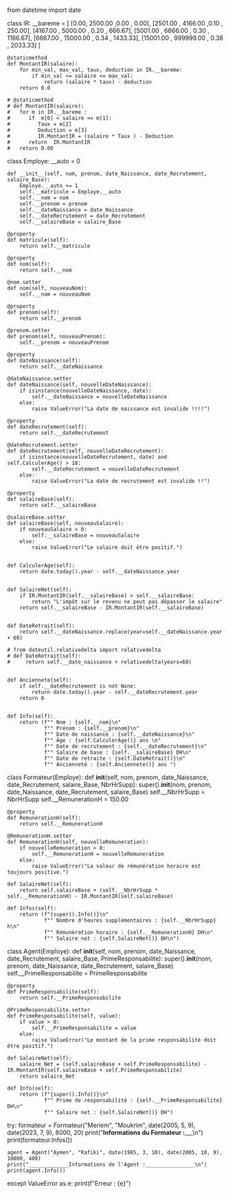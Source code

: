 from datetime import date

class IR:
    __bareme = [
        [0.00, 2500.00 ,0.00 , 0.00],
        [2501.00 , 4166.00 ,0.10 , 250.00],
        [4167.00 , 5000.00 , 0.20 , 666.67],
        [5001.00 , 6666.00 , 0.30 , 1166.67],
        [6667.00 , 15000.00 , 0.34 , 1433.33],
        [15001.00 , 999999.00 , 0.38 , 2033.33]
    ]

    @staticmethod
    def MontantIR(salaire):
        for min_val, max_val, taux, deduction in IR.__bareme:
            if min_val <= salaire <= max_val:
                return (salaire * taux) - deduction
        return 0.0

    # @staticmethod
    # def MontantIR(salaire):
    #   for m in IR.__bareme :
    #      if  m[0] < salaire <= m[1]:
    #         Taux = m[2]
    #         Deduction = m[3]
    #         IR.MontantIR = (salaire * Taux ) - Deduction
    #      return  IR.MontantIR
    #   return 0.00

class Employe:
    __auto = 0

    def __init__(self, nom, prenom, date_Naissance, date_Recrutement, salaire_Base):
        Employe.__auto += 1
        self.__matricule = Employe.__auto
        self.__nom = nom
        self.__prenom = prenom
        self.__dateNaissance = date_Naissance
        self.__dateRecrutement = date_Recrutement
        self.__salaireBase = salaire_Base

    @property
    def matricule(self):
        return self.__matricule

    @property
    def nom(self):
        return self.__nom

    @nom.setter
    def nom(self, nouveauNom):
        self.__nom = nouveauNom

    @property
    def prenom(self):
        return self.__prenom

    @prenom.setter
    def prenom(self, nouveauPrenom):
        self.__prenom = nouveauPrenom

    @property
    def dateNaissance(self):
        return self.__dateNaissance

    @dateNaissance.setter
    def dateNaissance(self, nouvelleDateNaissance):
        if isinstance(nouvelleDateNaissance, date):
            self.__dateNaissance = nouvelleDateNaissance
        else:
            raise ValueError("La date de naissance est invalide !!!!")

    @property
    def dateRecrutement(self):
        return self.__dateRecrutement

    @dateRecrutement.setter
    def dateRecrutement(self, nouvelleDateRecrutement):
        if isinstance(nouvelleDateRecrutement, date) and self.CalculerAge() > 18:
            self.__dateRecrutement = nouvelleDateRecrutement
        else:
            raise ValueError("La date de recrutement est invalide !!")

    @property
    def salaireBase(self):
        return self.__salaireBase

    @salaireBase.setter
    def salaireBase(self, nouveauSalaire):
        if nouveauSalaire > 0:
            self.__salaireBase = nouveauSalaire
        else:
            raise ValueError("Le salaire doit être positif.")


    def CalculerAge(self):
        return date.today().year - self.__dateNaissance.year


    def SalaireNet(self):
        if IR.MontantIR(self.__salaireBase) > self.__salaireBase:
            return "L'impôt sur le revenu ne peut pas dépasser le salaire"
        return self.__salaireBase - IR.MontantIR(self.__salaireBase)


    def DateRetrait(self):
        return self.__dateNaissance.replace(year=self.__dateNaissance.year + 60)

    # from dateutil.relativedelta import relativedelta
    # def DateRetrait(self):
    #     return self.__date_naissance + relativedelta(years=60)


    def Anciennete(self):
        if self.__dateRecrutement is not None:
            return date.today().year - self.__dateRecrutement.year
        return 0


    def Info(self):
        return (f"° Nom : {self.__nom}\n"
                f"° Prénom : {self.__prenom}\n"
                f"° Date de naissance : {self.__dateNaissance}\n"
                f"° Âge : {self.CalculerAge()} ans \n"
                f"° Date de recrutement : {self.__dateRecrutement}\n"
                f"° Salaire de base : {self.__salaireBase} DH\n"
                f"° Date de retraite : {self.DateRetrait()}\n"
                f"° Ancienneté : {self.Anciennete()} ans ")



class Formateur(Employe):
    def __init__(self, nom, prenom, date_Naissance, date_Recrutement, salaire_Base, NbrHrSupp):
        super().__init__(nom, prenom, date_Naissance, date_Recrutement, salaire_Base)
        self.__NbrHrSupp = NbrHrSupp
        self.__RemunerationH = 150.00

    @property
    def RemunerationH(self):
        return self.__RemunerationH

    @RemunerationH.setter
    def RemunerationH(self, nouvelleRemuneration):
        if nouvelleRemuneration > 0:
            self.__RemunerationH = nouvelleRemuneration
        else:
            raise ValueError("La valeur de rémunération horaire est toujours positive.")

    def SalaireNet(self):
        return self.salaireBase + (self.__NbrHrSupp * self.__RemunerationH) - IR.MontantIR(self.salaireBase)

    def Infos(self):
        return (f"{super().Info()}\n"
                f"° Nombre d'heures supplémentaires : {self.__NbrHrSupp} h\n"
                f"° Rémunération horaire : {self.__RemunerationH} DH\n"
                f"° Salaire net : {self.SalaireNet()} DH\n")




class Agent(Employe):
    def __init__(self, nom, prenom, date_Naissance, date_Recrutement, salaire_Base, PrimeResponsabilite):
        super().__init__(nom, prenom, date_Naissance, date_Recrutement, salaire_Base)
        self.__PrimeResponsabilite = PrimeResponsabilite

    @property
    def PrimeResponsabilite(self):
        return self.__PrimeResponsabilite

    @PrimeResponsabilite.setter
    def PrimeResponsabilite(self, value):
        if value > 0:
            self.__PrimeResponsabilite = value
        else:
            raise ValueError("Le montant de la prime responsabilité doit être positif.")

    def SalaireNet(self):
        salaire_Net = (self.salaireBase + self.PrimeResponsabilite) - IR.MontantIR(self.salaireBase + self.PrimeResponsabilite)
        return salaire_Net

    def Info(self):
        return (f"{super().Info()}\n"
                f"° Prime de responsabilité : {self.__PrimeResponsabilite} DH\n"
                f"° Salaire net : {self.SalaireNet()} DH")


try:
    formateur = Formateur("Meriem", "Moukrim", date(2005, 5, 9), date(2023, 7, 9), 8000, 20)
    print("____________Informations du Formateur :_______________\n")
    print(formateur.Infos())

    agent = Agent("Aymen", "Rafiki", date(1985, 3, 10), date(2005, 10, 9), 10000, 400)
    print("_____________Informations de l'Agent :________________\n")
    print(agent.Info())

except ValueError as e:
    print(f"Erreur : {e}")


